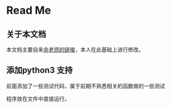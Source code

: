 # Read Me

## 关于本文档

本文档主要自来[余老师的链接](https://github.com/emmaping/Misc-Scripts/blob/master/ImportAnki%20-Voice%20as%20question.py)，本人在此基础上进行修改。

## 添加python3 支持

前面添加了一些测试代码，属于前期不熟悉相关的函数做的一些测试

程序放在文件中直接运行。